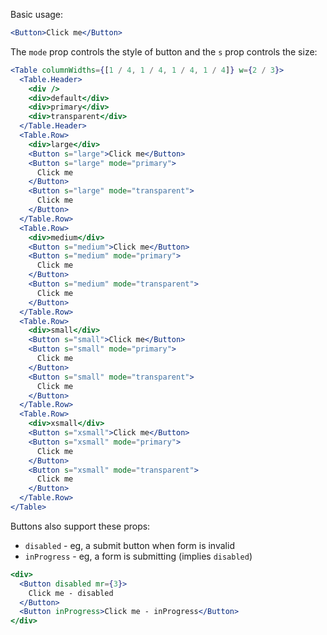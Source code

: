 Basic usage:

```jsx
<Button>Click me</Button>
```

The `mode` prop controls the style of button and the `s` prop controls the size:

```jsx
<Table columnWidths={[1 / 4, 1 / 4, 1 / 4, 1 / 4]} w={2 / 3}>
  <Table.Header>
    <div />
    <div>default</div>
    <div>primary</div>
    <div>transparent</div>
  </Table.Header>
  <Table.Row>
    <div>large</div>
    <Button s="large">Click me</Button>
    <Button s="large" mode="primary">
      Click me
    </Button>
    <Button s="large" mode="transparent">
      Click me
    </Button>
  </Table.Row>
  <Table.Row>
    <div>medium</div>
    <Button s="medium">Click me</Button>
    <Button s="medium" mode="primary">
      Click me
    </Button>
    <Button s="medium" mode="transparent">
      Click me
    </Button>
  </Table.Row>
  <Table.Row>
    <div>small</div>
    <Button s="small">Click me</Button>
    <Button s="small" mode="primary">
      Click me
    </Button>
    <Button s="small" mode="transparent">
      Click me
    </Button>
  </Table.Row>
  <Table.Row>
    <div>xsmall</div>
    <Button s="xsmall">Click me</Button>
    <Button s="xsmall" mode="primary">
      Click me
    </Button>
    <Button s="xsmall" mode="transparent">
      Click me
    </Button>
  </Table.Row>
</Table>
```

Buttons also support these props:

* `disabled` - eg, a submit button when form is invalid
* `inProgress` - eg, a form is submitting (implies `disabled`)

```jsx
<div>
  <Button disabled mr={3}>
    Click me - disabled
  </Button>
  <Button inProgress>Click me - inProgress</Button>
</div>
```
